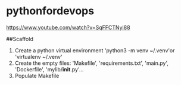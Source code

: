 # pythonfordevops
https://www.youtube.com/watch?v=SqFFCTNyi88


##Scaffold
1. Create a python virtual environment 'python3 -m venv ~/.venv'or 'virtualenv ~/.venv'
2. Create the empty files: 'Makefile', 'requirements.txt', 'main.py', 'Dockerfile', 'mylib/__init__.py'...
3. Populate Makefile